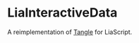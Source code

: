 # LiaInteractiveData
A reimplementation of [Tangle](http://worrydream.com/Tangle/guide.html) for LiaScript.
